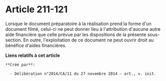 # Article 211-121

Lorsque le document préparatoire à la réalisation prend la forme d'un document filmé, celui-ci ne peut donner lieu à
l'attribution d'aucune autre aide financière que celle prévue par les dispositions de la présente sous-section. En outre,
l'exploitation de ce document ne peut ouvrir droit au bénéfice d'aides financières.

**Liens relatifs à cet article**

	**Créé par**:

	  - Délibération n°2014/CA/11 du 27 novembre 2014 - art., v. init.
